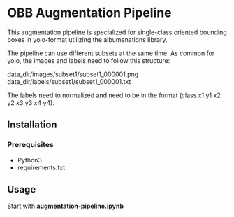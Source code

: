 # OBB Augmentation Pipeline

This augmentation pipeline is specialized for single-class oriented bounding boxes in yolo-format utilizing the albumenations library.

The pipeline can use different subsets at the same time. As common for yolo, the images and labels need to follow this structure:

data_dir/images/subset1/subset1_000001.png
data_dir/labels/subset1/subset1_000001.txt

The labels need to normalized and need to be in the format (class x1 y1 x2 y2 x3 y3 x4 y4).


## Installation
### Prerequisites
- Python3
- requirements.txt


## Usage
Start with **augmentation-pipeline.ipynb**
